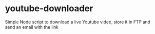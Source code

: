 # youtube-downloader
Simple Node script to download a live Youtube video, store it in FTP and send an email with the link
